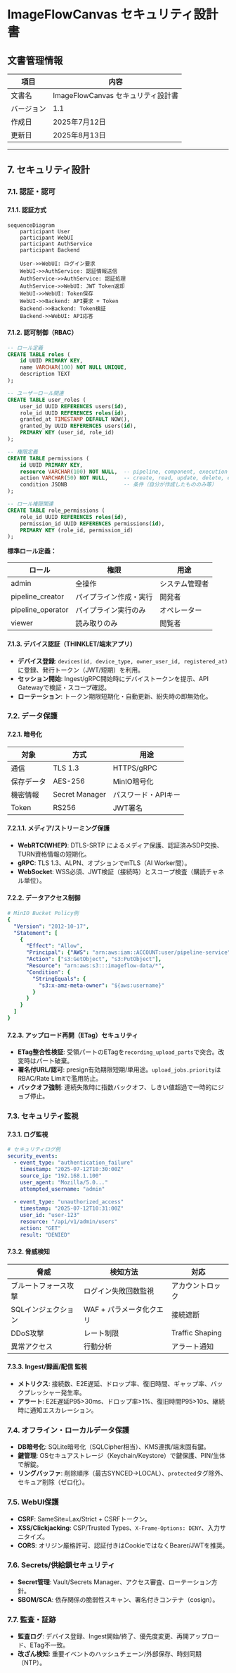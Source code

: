 # ImageFlowCanvas セキュリティ設計書

## **文書管理情報**

| 項目       | 内容                               |
| ---------- | ---------------------------------- |
| 文書名     | ImageFlowCanvas セキュリティ設計書 |
| バージョン | 1.1                                |
| 作成日     | 2025年7月12日                      |
| 更新日     | 2025年8月13日                      |


---

## **7. セキュリティ設計**

### **7.1. 認証・認可**

#### **7.1.1. 認証方式**

```mermaid
sequenceDiagram
    participant User
    participant WebUI
    participant AuthService
    participant Backend
    
    User->>WebUI: ログイン要求
    WebUI->>AuthService: 認証情報送信
    AuthService->>AuthService: 認証処理
    AuthService->>WebUI: JWT Token返却
    WebUI->>WebUI: Token保存
    WebUI->>Backend: API要求 + Token
    Backend->>Backend: Token検証
    Backend->>WebUI: API応答
```

#### **7.1.2. 認可制御（RBAC）**

```sql
-- ロール定義
CREATE TABLE roles (
    id UUID PRIMARY KEY,
    name VARCHAR(100) NOT NULL UNIQUE,
    description TEXT
);

-- ユーザーロール関連
CREATE TABLE user_roles (
    user_id UUID REFERENCES users(id),
    role_id UUID REFERENCES roles(id),
    granted_at TIMESTAMP DEFAULT NOW(),
    granted_by UUID REFERENCES users(id),
    PRIMARY KEY (user_id, role_id)
);

-- 権限定義
CREATE TABLE permissions (
    id UUID PRIMARY KEY,
    resource VARCHAR(100) NOT NULL,  -- pipeline, component, execution
    action VARCHAR(50) NOT NULL,     -- create, read, update, delete, execute
    condition JSONB                  -- 条件（自分が作成したもののみ等）
);

-- ロール権限関連
CREATE TABLE role_permissions (
    role_id UUID REFERENCES roles(id),
    permission_id UUID REFERENCES permissions(id),
    PRIMARY KEY (role_id, permission_id)
);
```

**標準ロール定義：**

| ロール            | 権限                   | 用途           |
| ----------------- | ---------------------- | -------------- |
| admin             | 全操作                 | システム管理者 |
| pipeline_creator  | パイプライン作成・実行 | 開発者         |
| pipeline_operator | パイプライン実行のみ   | オペレーター   |
| viewer            | 読み取りのみ           | 閲覧者         |

#### 7.1.3. デバイス認証（THINKLET/端末アプリ）
- **デバイス登録**: `devices(id, device_type, owner_user_id, registered_at)` に登録、発行トークン（JWT/短期）を利用。
- **セッション開始**: Ingest/gRPC開始時にデバイストークンを提示、API Gatewayで検証・スコープ確認。
- **ローテーション**: トークン期限短期化・自動更新、紛失時の即無効化。

### **7.2. データ保護**

#### **7.2.1. 暗号化**

| 対象       | 方式           | 用途                |
| ---------- | -------------- | ------------------- |
| 通信       | TLS 1.3        | HTTPS/gRPC          |
| 保存データ | AES-256        | MinIO暗号化         |
| 機密情報   | Secret Manager | パスワード・APIキー |
| Token      | RS256          | JWT署名             |

#### 7.2.1.1. メディア/ストリーミング保護
- **WebRTC(WHEP)**: DTLS-SRTP によるメディア保護、認証済みSDP交換、TURN資格情報の短期化。
- **gRPC**: TLS 1.3、ALPN、オプションでmTLS（AI Worker間）。
- **WebSocket**: WSS必須、JWT検証（接続時）とスコープ検査（購読チャネル単位）。

#### **7.2.2. データアクセス制御**

```yaml
# MinIO Bucket Policy例
{
  "Version": "2012-10-17",
  "Statement": [
    {
      "Effect": "Allow",
      "Principal": {"AWS": "arn:aws:iam::ACCOUNT:user/pipeline-service"},
      "Action": ["s3:GetObject", "s3:PutObject"],
      "Resource": "arn:aws:s3:::imageflow-data/*",
      "Condition": {
        "StringEquals": {
          "s3:x-amz-meta-owner": "${aws:username}"
        }
      }
    }
  ]
}
```

#### 7.2.3. アップロード再開（ETag）セキュリティ
- **ETag整合性検証**: 受領パートのETagを`recording_upload_parts`で突合。改変時はパート破棄。
- **署名付URL/認可**: presign有効期限短期/単用途。`upload_jobs.priority`はRBAC/Rate Limitで濫用防止。
- **バックオフ強制**: 連続失敗時に指数バックオフ、しきい値超過で一時的にジョブ停止。

### **7.3. セキュリティ監視**

#### **7.3.1. ログ監視**

```yaml
# セキュリティログ例
security_events:
  - event_type: "authentication_failure"
    timestamp: "2025-07-12T10:30:00Z"
    source_ip: "192.168.1.100"
    user_agent: "Mozilla/5.0..."
    attempted_username: "admin"
    
  - event_type: "unauthorized_access"
    timestamp: "2025-07-12T10:31:00Z"
    user_id: "user-123"
    resource: "/api/v1/admin/users"
    action: "GET"
    result: "DENIED"
```

#### **7.3.2. 脅威検知**

| 脅威                 | 検知方法                 | 対応             |
| -------------------- | ------------------------ | ---------------- |
| ブルートフォース攻撃 | ログイン失敗回数監視     | アカウントロック |
| SQLインジェクション  | WAF + パラメータ化クエリ | 接続遮断         |
| DDoS攻撃             | レート制限               | Traffic Shaping  |
| 異常アクセス         | 行動分析                 | アラート通知     |

#### 7.3.3. Ingest/録画/配信 監視
- **メトリクス**: 接続数、E2E遅延、ドロップ率、復旧時間、ギャップ率、バックプレッシャー発生率。
- **アラート**: E2E遅延P95>30ms、ドロップ率>1%、復旧時間P95>10s、継続時に通知エスカレーション。

### 7.4. オフライン・ローカルデータ保護
- **DB暗号化**: SQLite暗号化（SQLCipher相当）、KMS連携/端末固有鍵。
- **鍵管理**: OSセキュアストレージ（Keychain/Keystore）で鍵保護、PIN/生体で解錠。
- **リングバッファ**: 削除順序（最古SYNCED→LOCAL）、`protected`タグ除外、セキュア削除（ゼロ化）。

### 7.5. WebUI保護
- **CSRF**: SameSite=Lax/Strict + CSRFトークン。
- **XSS/Clickjacking**: CSP/Trusted Types、`X-Frame-Options: DENY`、入力サニタイズ。
- **CORS**: オリジン厳格許可、認証付きはCookieではなくBearer/JWTを推奨。

### 7.6. Secrets/供給鎖セキュリティ
- **Secret管理**: Vault/Secrets Manager、アクセス審査、ローテーション方針。
- **SBOM/SCA**: 依存関係の脆弱性スキャン、署名付きコンテナ（cosign）。

### 7.7. 監査・証跡
- **監査ログ**: デバイス登録、Ingest開始/終了、優先度変更、再開アップロード、ETag不一致。
- **改ざん検知**: 重要イベントのハッシュチェーン/外部保存、時刻同期（NTP）。
